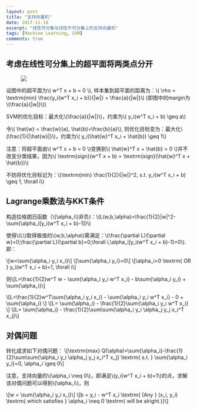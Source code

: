 ```yaml
---
layout: post
title: "支持向量机"
date: 2017-11-16
excerpt: "线性可分集与线性不可分集上的支持向量机"
tags: [Machine Learning, SVM]
comments: true
---
```


## 考虑在线性可分集上的超平面将两类点分开

<figure >
	<img src="{{ site.url }}/posts/SVM/margin.png">
</figure>

设图中的超平面为\\( w^T x + b = 0 \\), 样本集到超平面的距离为：\\( \rho = \textrm{min} \frac{y_i(w^T x_i + b)}{\|w\|} = \frac{a}{\|w\|}\\) (即图中的margin为\\(\frac{a}{\|w\|}\\))

SVM的优化目标：最大化\\(\frac{a}{\|w\|}\\)，约束为\\( y_i(w^T x_i + b) \geq a\\)

令\\( \hat{w} = \frac{w}{a}, \hat{b}=\frac{b}{a}\\), 则优化目标变为：最大化\\(\frac{1}{\|\hat{w}\|}\\)，约束为\\( y_i(\hat{w}^T x_i + \hat{b}) \geq 1\\)

注意：将超平面由\\( w^T x + b = 0 \\)变换到\\( \hat{w}^T x + \hat{b} = 0 \\)并不改变分类结果，因为\\( \textrm{sign}(w^T x + b) =  \textrm{sign}(\hat{w}^T x + \hat{b})\\)

不妨将优化目标记为：\\(\textrm{min} \frac{1}{2}{\|w\|}^2, s.t. y_i(w^T x_i + b) \geq 1, \forall i\\)

## Lagrange乘数法与KKT条件

构造拉格朗日函数（\\(\alpha_i\\)非负)：\\(L(w,b,\alpha)=\frac{1}{2}\|w\|^2-\sum{\alpha_i[y_i(w^T x_i + b)-1]}\\)

使得\\(L\\)取得极值的\\(w,b,\alpha\\)需满足：\\(\frac{\partial L}{\partial w}=0;\frac{\partial L}{\partial b}=0;\forall i,\alpha_i[y_i(w^T x_i + b)-1]=0\\). 即：

\\[w=\sum{\alpha_i y_i x_i}\\]
\\[\sum{\alpha_i y_i}=0\\]
\\[\alpha_i=0 \textrm{ OR } y_i(w^T x_i + b)=1, \forall i\\]

则\\[L=\frac{1}{2}w^T w - \sum{\alpha_i y_i w^T x_i} - b\sum{\alpha_i y_i} + \sum{\alpha_i}\\]

\\[L=\frac{1}{2}w^T\sum{\alpha_i y_i x_i} - \sum{\alpha_i y_i w^T x_i} - 0 + \sum{\alpha_i} \\]
\\[L= \sum{\alpha_i} - \frac{1}{2}\sum{\alpha_i y_i w^T x_i} \\]
\\[L= \sum{\alpha_i} - \frac{1}{2}\sum\sum{\alpha_i y_i \alpha_j y_j x_i^T x_j}\\]

## 对偶问题

转化成求如下对偶问题：
\\[\textrm{max} Q(\alpha)=\sum{\alpha_i}-\frac{1}{2}\sum\sum{\alpha_i y_i \alpha_j y_j x_i^T x_j} \textrm{  s.t. } \sum{\alpha_i y_i}=0, \alpha_i \geq 0\\]

注意，支持向量的\\(\alpha_i \neq 0\\)，即满足\\(y_i(w^T x_i + b)=1\\)的点，求解该对偶问题可以得到\\(\alpha_i\\)，则

\\[w = \sum{\alpha_i y_i x_i}\\]
\\[b = y_i - w^T x_i \textrm{ (Any } (x_i, y_i) \textrm{ which satisfies } \alpha_i \neq 0 \textrm{ will be alright.)}\\]
